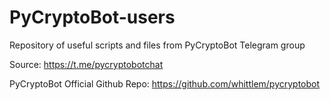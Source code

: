 # PyCryptoBot-users
Repository of useful scripts and files from PyCryptoBot Telegram group

Source: https://t.me/pycryptobotchat

PyCryptoBot Official Github Repo: https://github.com/whittlem/pycryptobot
